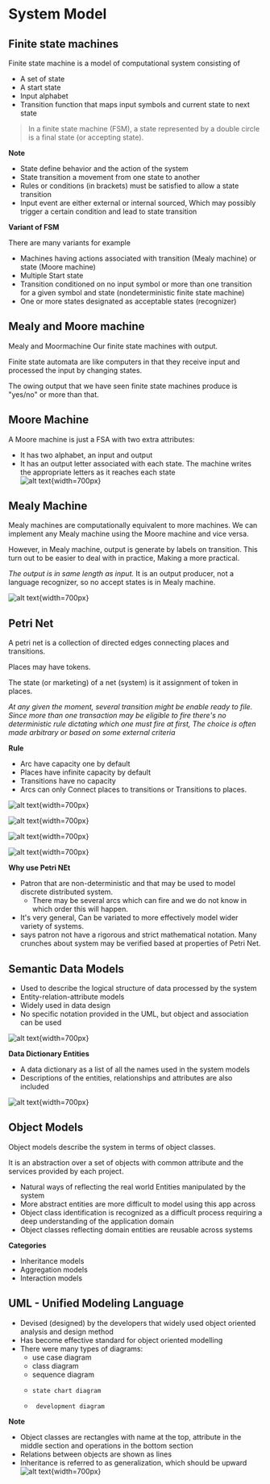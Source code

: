 # System Model

## Finite state machines
Finite state machine is a model of computational system consisting of
- A set of state
- A start state
- Input alphabet
- Transition function that maps input symbols and current state to next state

> In a finite state machine (FSM), a state represented by a double circle is a final state (or accepting state). 

**Note**

- State define behavior and the action of the system
- State transition a movement from one state to another
- Rules or conditions (in brackets) must be satisfied to allow a state transition
- Input event are either external or internal sourced, Which may possibly trigger a certain condition and lead to state transition

**Variant of FSM**

There are many variants  for example

- Machines having actions associated with transition (Mealy machine) or state (Moore machine)
- Multiple Start state
- Transition conditioned on no input symbol or more than one transition for a given  symbol and state (nondeterministic finite state machine)
- One or more states designated as acceptable states (recognizer) 

## Mealy and Moore machine
Mealy and Moormachine Our finite state machines with output.

Finite state automata are like computers in that they receive input and processed the input by changing states.

The owing output that we have seen finite state machines produce is "yes/no" or more than that.

## Moore Machine
A Moore machine is just a FSA with two extra attributes:

- It has two alphabet, an input and output
- It has an output letter associated with each state. The machine writes the appropriate letters as it reaches each state  
![alt text](resources/image24.png){width=700px}

## Mealy Machine

Mealy machines are computationally equivalent to more machines. We can implement any Mealy machine using the Moore machine and vice versa.

However, in Mealy machine, output is generate by labels on transition. This turn out to be easier to deal with in practice, Making a more practical.

*The output is in same length as input.* It is an output producer, not a language recognizer, so no accept states is in Mealy machine.


![alt text](resources/image25.png){width=700px}

## Petri Net

A petri net is a collection of directed edges connecting places and transitions.

Places may have tokens.

The state (or marketing) of a net (system) is it assignment of token in places.

*At any given the moment, several transition might be enable ready to file. Since more than one transaction may be eligible to fire there's no deterministic rule dictating which one must fire at first, The choice is often made arbitrary or based on some external criteria*

**Rule**

- Arc have capacity one by default
- Places have infinite capacity by default
- Transitions have no capacity
- Arcs can only Connect places to transitions or Transitions to places.

![alt text](resources/image26.png){width=700px}

![alt text](resources/image27.png){width=700px}

![alt text](resources/image28.png){width=700px}

![alt text](resources/image29.png){width=700px}

**Why use Petri NEt**

- Patron that are non-deterministic and that may be used to model discrete distributed system.
    - There may be several arcs which can fire and we do not know in which order this will happen.
- It's very general, Can be variated to more effectively model wider variety of systems.
-  says patron not have a rigorous and strict mathematical notation. Many crunches about system may be verified based at properties of Petri Net.

## Semantic Data Models

- Used to describe the logical structure of data processed by the system
- Entity-relation-attribute models
- Widely used in data design
- No specific notation provided in the UML, but object and association can be used

![alt text](resources/image30.png){width=700px}

**Data Dictionary Entities**

- A data dictionary as a list of all the names used in the system models
- Descriptions of the entities, relationships and attributes are also included

![alt text](resources/image31.png){width=700px}

## Object Models

Object models describe the system in terms of object classes.

It is an abstraction over a set of objects with common attribute and the services provided by each project.

- Natural ways of reflecting the real world Entities manipulated by the system
- More abstract entities are more difficult to model using this app across
- Object class identification is recognized as a difficult process requiring a deep understanding of the application domain
- Object classes reflecting domain entities are reusable across systems

**Categories**

- Inheritance models
- Aggregation models
- Interaction models

## UML - Unified Modeling Language

- Devised (designed) by the developers that widely used object oriented analysis and design method
- Has become effective standard for object oriented modelling
- There were many types of diagrams:
    -  use case diagram
    -   class diagram
    -    sequence diagram
    -     state chart diagram
    -      development diagram

**Note**

- Object classes are rectangles with name at the top, attribute in the middle section and operations in the bottom section
- Relations between objects are shown as lines
- Inheritance is referred to as generalization, which should be upward  
![alt text](resources/image32.png){width=700px}

